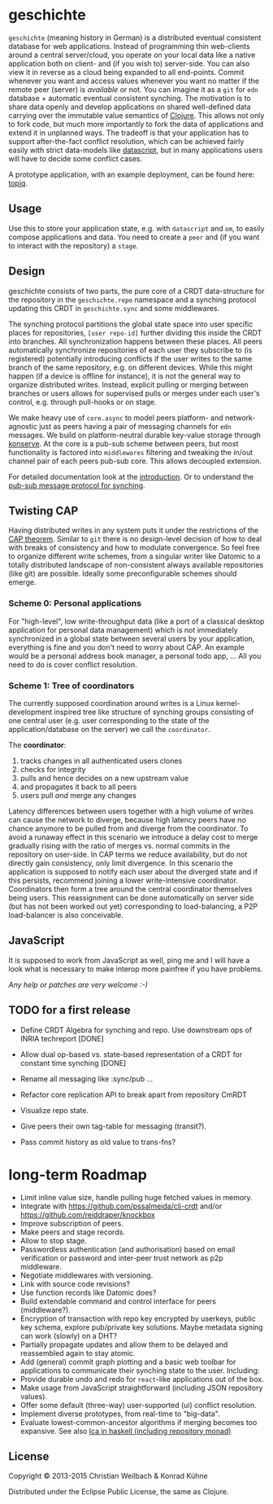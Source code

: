 # geschichte

`geschichte` (meaning history in German) is a distributed eventual consistent database for web applications. Instead of programming thin web-clients around a central server/cloud, you operate on your local data like a native application both on client- and (if you wish to) server-side. You can also view it in reverse as a cloud being expanded to all end-points.
Commit whenever you want and access values whenever you want no matter if the remote peer (server) is *available* or not. You can imagine it as a `git` for `edn` database + automatic eventual consistent synching. The motivation is to share data openly and develop applications on shared well-defined data carrying over the immutable value semantics of [Clojure](http://clojure.org/). This allows not only to fork code, but much more importantly to fork the data of applications and extend it in unplanned ways.
The tradeoff is that your application has to support after-the-fact conflict resolution, which can be achieved fairly easily with strict data-models like [datascript](https://github.com/tonsky/datascript), but in many applications users will have to decide some conflict cases.

A prototype application, with an example deployment, can be found here: [topiq](https://github.com/ghubber/topiq).

## Usage

Use this to store your application state, e.g. with `datascript` and `om`, to easily compose applications and data. You need to create a `peer` and (if you want to interact with the repository) a `stage`.

## Design

geschichte consists of two parts, the pure core of a CRDT data-structure for the repository in the `geschichte.repo` namespace and a synching protocol updating this CRDT in `geschichte.sync` and some middlewares.

The synching protocol partitions the global state space into user specific places for repositories, `[user repo-id]` further dividing this inside the CRDT into branches. All synchronization happens between these places. All peers automatically synchronize repositories of each user they subscribe to (is registered) potentially introducing conflicts if the user writes to the same branch of the same repository, e.g. on different devices. While this might happen (if a device is offline for instance), it is not the general way to organize distributed writes. Instead, explicit pulling or merging between branches or users allows for supervised pulls or merges under each user's control, e.g. through pull-hooks or on stage.

We make heavy use of `core.async` to model peers platform- and network-agnostic just as peers having a pair of messaging channels for `edn` messages. We build on platform-neutral durable key-value storage through [konserve](https://github.com/ghubber/konserve). At the core is a pub-sub scheme between peers, but most functionality is factored into `middlewares` filtering and tweaking the in/out channel pair of each peers pub-sub core. This allows decoupled extension.

For detailed documentation look at the [introduction](http://ghubber.github.io/geschichte/). Or to understand the [pub-sub message protocol for synching](http://ghubber.github.io/geschichte/synching.html).

## Twisting CAP

Having distributed writes in any system puts it under the restrictions of the [CAP theorem](https://en.wikipedia.org/wiki/CAP_theorem). Similar to `git` there is no design-level decision of how to deal with breaks of consistency and how to modulate convergence. So feel free to organize different write schemes, from a singular writer like Datomic to a totally distributed landscape of non-consistent always available repositories (like git) are possible. Ideally some preconfigurable schemes should emerge.

### Scheme 0: Personal applications

For "high-level", low write-throughput data (like a port of a classical desktop application for personal data management) which is not immediately synchronized in a global state between several users by your application, everything is fine and you don't need to worry about CAP. An example would be a personal address book manager, a personal todo app, ... All you need to do is cover conflict resolution.

### Scheme 1: Tree of coordinators

The currently supposed coordination around writes is a Linux kernel-development inspired tree like structure of synching groups consisting of one central user (e.g. user corresponding to the state of the application/database on the server) we call the `coordinator`.

The **coordinator**:

1. tracks changes in all authenticated users clones
2. checks for integrity
3. pulls and hence decides on a new upstream value
4. and propagates it back to all peers
5. users pull *and* merge any changes

Latency differences between users together with a high volume of writes can cause the network to diverge, because high latency peers have no chance anymore to be pulled from and diverge from the coordinator. To avoid a runaway effect in this scenario we introduce a delay cost to merge gradually rising with the ratio of merges vs. normal commits in the repository on user-side. In CAP terms we reduce availability, but do not directly gain consistency, only limit divergence.
In this scenario the application is supposed to notify each user about the diverged state and if this persists, recommend joining a lower write-intensive coordinator. Coordinators then form a tree around the central coordinator themselves being users. This reassignment can be done automatically on server side (but has not been worked out yet) corresponding to load-balancing, a P2P load-balancer is also conceivable.

## JavaScript

It is supposed to work from JavaScript as well, ping me and I will have a look what is necessary to make interop more painfree if you have problems.

*Any help or patches are very welcome :-)*

## TODO for a first release

- Define CRDT Algebra for synching and repo. Use downstream ops of INRIA techreport [DONE]
- Allow dual op-based vs. state-based representation of a CRDT for constant time synching [DONE]

- Rename all messaging like :sync/pub ...
- Refactor core replication API to break apart from repository CmRDT

- Visualize repo state.
- Give peers their own tag-table for messaging (transit?).
- Pass commit history as old value to trans-fns?

# long-term Roadmap

- Limit inline value size, handle pulling huge fetched values in memory.
- Integrate with  https://github.com/pssalmeida/clj-crdt and/or https://github.com/reiddraper/knockbox
- Improve subscription of peers.
- Make peers and stage records.
- Allow to stop stage.
- Passwordless authentication (and authorisation) based on email verification or password and inter-peer trust network as p2p middleware.
- Negotiate middlewares with versioning.
- Link with source code revisions?
- Use function records like Datomic does?
- Build extendable command and control interface for peers (middleware?).
- Encryption of transaction with repo key encrypted by userkeys, public key schema, explore pub/private key solutions. Maybe metadata signing can work (slowly) on a DHT?
- Partially propagate updates and allow them to be delayed and reassembled again to stay atomic.
- Add (general) commit graph plotting and a basic web toolbar for applications to communicate their synching state to the user. Including:
- Provide durable undo and redo for `react`-like applications out of the box.
- Make usage from JavaScript straightforward (including JSON repository values).
- Offer some default (three-way) user-supported (ui) conflict resolution.
- Implement diverse prototypes, from real-time to "big-data".
- Evaluate lowest-common-ancestor algorithms if merging becomes too expansive.
  See also [lca in haskell (including repository monad)](http://slideshare.net/ekmett/skewbinary-online-lowest-common-ancestor-search#btnNext)

## License

Copyright © 2013-2015 Christian Weilbach & Konrad Kühne

Distributed under the Eclipse Public License, the same as Clojure.

